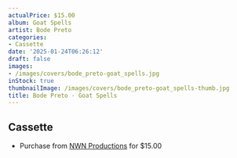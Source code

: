 ```yaml
---
actualPrice: $15.00
album: Goat Spells
artist: Bode Preto
categories:
- Cassette
date: '2025-01-24T06:26:12'
draft: false
images:
- /images/covers/bode_preto-goat_spells.jpg
inStock: true
thumbnailImage: /images/covers/bode_preto-goat_spells-thumb.jpg
title: Bode Preto - Goat Spells
---
```


## Cassette
* Purchase from [NWN Productions](http://shop.nwnprod.com/index.php?route=product/product&path=73&product_id=59598&sort=pd.name&order=ASC) for $15.00
